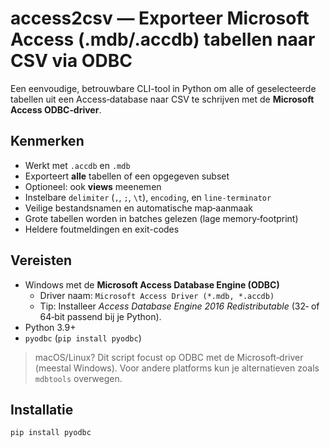 # access2csv — Exporteer Microsoft Access (.mdb/.accdb) tabellen naar CSV via ODBC

Een eenvoudige, betrouwbare CLI-tool in Python om alle of geselecteerde tabellen uit een Access‑database naar CSV te schrijven met de **Microsoft Access ODBC‑driver**.

## Kenmerken
- Werkt met `.accdb` en `.mdb`
- Exporteert **alle** tabellen of een opgegeven subset
- Optioneel: ook **views** meenemen
- Instelbare `delimiter` (`,`, `;`, `\t`), `encoding`, en `line-terminator`
- Veilige bestandsnamen en automatische map‑aanmaak
- Grote tabellen worden in batches gelezen (lage memory‑footprint)
- Heldere foutmeldingen en exit-codes

## Vereisten
- Windows met de **Microsoft Access Database Engine (ODBC)**
  - Driver naam: `Microsoft Access Driver (*.mdb, *.accdb)`
  - Tip: Installeer *Access Database Engine 2016 Redistributable* (32‑ of 64‑bit passend bij je Python).
- Python 3.9+  
- `pyodbc` (`pip install pyodbc`)

> macOS/Linux? Dit script focust op ODBC met de Microsoft‑driver (meestal Windows). Voor andere platforms kun je alternatieven zoals `mdbtools` overwegen.

## Installatie
```bash
pip install pyodbc

